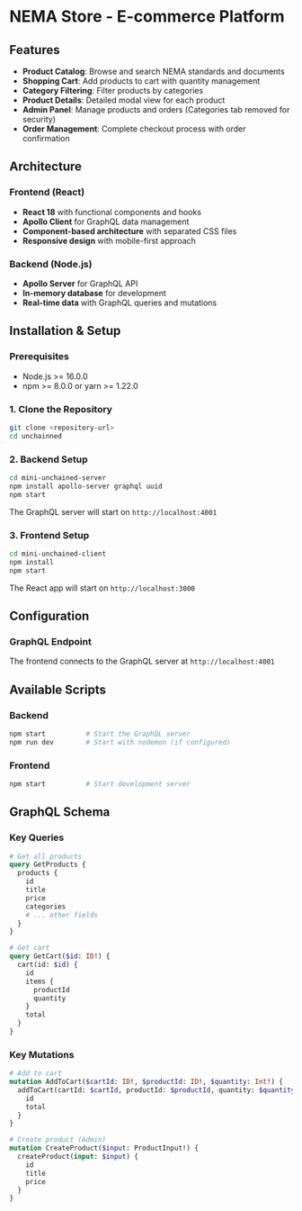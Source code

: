 # NEMA Store - E-commerce Platform
##  Features

- **Product Catalog**: Browse and search NEMA standards and documents
- **Shopping Cart**: Add products to cart with quantity management
- **Category Filtering**: Filter products by categories
- **Product Details**: Detailed modal view for each product
- **Admin Panel**: Manage products and orders (Categories tab removed for security)
- **Order Management**: Complete checkout process with order confirmation

##  Architecture

### Frontend (React)
- **React 18** with functional components and hooks
- **Apollo Client** for GraphQL data management
- **Component-based architecture** with separated CSS files
- **Responsive design** with mobile-first approach

### Backend (Node.js)
- **Apollo Server** for GraphQL API
- **In-memory database** for development
- **Real-time data** with GraphQL queries and mutations

##  Installation & Setup

### Prerequisites
- Node.js >= 16.0.0
- npm >= 8.0.0 or yarn >= 1.22.0

### 1. Clone the Repository
```bash
git clone <repository-url>
cd unchainned
```

### 2. Backend Setup
```bash
cd mini-unchained-server
npm install apollo-server graphql uuid
npm start
```

The GraphQL server will start on `http://localhost:4001`

### 3. Frontend Setup
```bash
cd mini-unchained-client
npm install
npm start
```
The React app will start on `http://localhost:3000`

##  Configuration
### GraphQL Endpoint
The frontend connects to the GraphQL server at `http://localhost:4001`

##  Available Scripts

### Backend
```bash
npm start          # Start the GraphQL server
npm run dev        # Start with nodemon (if configured)
```

### Frontend
```bash
npm start          # Start development server
```

##  GraphQL Schema

### Key Queries
```graphql
# Get all products
query GetProducts {
  products {
    id
    title
    price
    categories
    # ... other fields
  }
}

# Get cart
query GetCart($id: ID!) {
  cart(id: $id) {
    id
    items {
      productId
      quantity
    }
    total
  }
}
```

### Key Mutations
```graphql
# Add to cart
mutation AddToCart($cartId: ID!, $productId: ID!, $quantity: Int!) {
  addToCart(cartId: $cartId, productId: $productId, quantity: $quantity) {
    id
    total
  }
}

# Create product (Admin)
mutation CreateProduct($input: ProductInput!) {
  createProduct(input: $input) {
    id
    title
    price
  }
}
```




